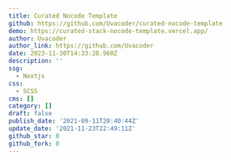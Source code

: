 ```yaml
---
title: Curated Nocode Template
github: https://github.com/Uvacoder/curated-nocode-template
demo: https://curated-stack-nocode-template.vercel.app/
author: Uvacoder
author_link: https://github.com/Uvacoder
date: 2023-11-30T14:33:28.960Z
description: ''
ssg:
  - Nextjs
css:
  - SCSS
cms: []
category: []
draft: false
publish_date: '2021-09-11T20:40:44Z'
update_date: '2021-11-23T22:49:11Z'
github_star: 0
github_fork: 0
---
```

